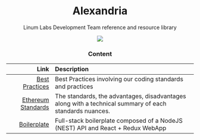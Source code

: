 <div align="center">
  
  <h1 align="center">Alexandria</h1>
  <p align="center">Linum Labs Development Team reference and resource library</p>
  <img src="https://upload.wikimedia.org/wikipedia/commons/6/64/Ancientlibraryalex.jpg">

<h3>Content</h3>

| Link | Description |
|-----:|:------------|
| [Best Practices]() | Best Practices involving our coding standards and practices |
| [Ethereum Standards](EthereumResearch\README.md) | The standards, the advantages, disadvantages along with a technical summary of each standards nuances. |
| [Boilerplate]() | Full-stack boilerplate composed of a NodeJS (NEST) API and React + Redux WebApp |

</div>